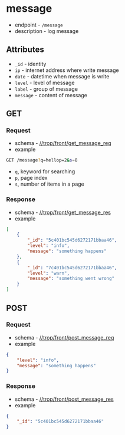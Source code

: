 # message

* endpoint - `/message`
* description - log message

## Attributes

* `_id` - identity
* `ip` - internet address where write message
* `date` - datetime when message is write
* `level` - level of message
* `label` - group of message
* `message` - content of message

## GET

### Request

* schema - [//trop/front/get_message_req](../schema/front/get_message_req.json)
* example

```bash
GET /message?q=hellop=2&s=8
```

* `q`, keyword for searching
* `p`, page index
* `s`, number of items in a page

### Response

* schema - [//trop/front/get_message_res](../schema/front/get_message_res)
* example

```json
[
    {
        "_id": "5c401bc545d6272171bbaa46",
        "level": "info",
        "message": "something happens"
    },
    {
        "_id": "7c401bc545d6272171bbaa46",
        "level": "warn",
        "message": "something went wrong"
    }
]
```

## POST

### Request

* schema - [//trop/front/post_message_req](../schema/front/post_message_req.json)
* example

```json
{
    "level": "info",
    "message": "something happens"
}
```

### Response

* schema - [//trop/front/post_message_res](../schema/front/post_message_res)
* example

```json
{
    "_id": "5c401bc545d6272171bbaa46"
}
```
